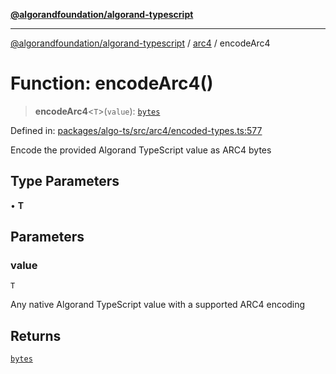 [**@algorandfoundation/algorand-typescript**](../../README.md)

***

[@algorandfoundation/algorand-typescript](../../README.md) / [arc4](../README.md) / encodeArc4

# Function: encodeArc4()

> **encodeArc4**\<`T`\>(`value`): [`bytes`](../../index/type-aliases/bytes.md)

Defined in: [packages/algo-ts/src/arc4/encoded-types.ts:577](https://github.com/algorandfoundation/puya-ts/blob/main/packages/algo-ts/src/arc4/encoded-types.ts#L577)

Encode the provided Algorand TypeScript value as ARC4 bytes

## Type Parameters

• **T**

## Parameters

### value

`T`

Any native Algorand TypeScript value with a supported ARC4 encoding

## Returns

[`bytes`](../../index/type-aliases/bytes.md)
